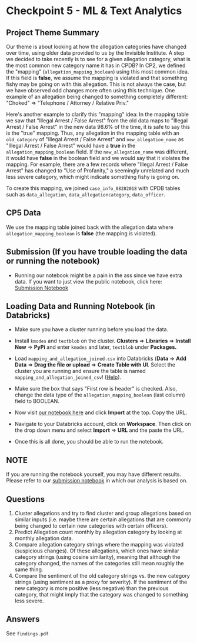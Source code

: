 # Checkpoint 5 - ML & Text Analytics

## Project Theme Summary
Our theme is about looking at how the allegation categories have changed over time, using older data provided to us by the Invisible Institute. A step we decided to take recently is to see for a given allegation category, what is the most common new category name it has in CPDB? In CP2, we defined the "mapping" (`allegation_mapping_boolean`) using this most common idea. If this field is **false**, we assume the mapping is violated and that something fishy may be going on with this allegation. This is not always the case, but we have observed odd changes more often using this technique. One example of an allegation being changed to something completely different: "Choked" => "Telephone / Attorney / Relative Priv."

Here's another example to clarify this "mapping" idea: In the mapping table we saw that "Illegal Arrest / False Arrest" from the old data maps to "Illegal Arrest / False Arrest" in the new data 98.6% of the time, it is safe to say this is the "true" mapping. Thus, any allegation in the mapping table with an `old_category` of "Illegal Arrest / False Arrest" and `new_allegation_name` as "Illegal Arrest / False Arrest" would have a **true** in the `allegation_mapping_boolean` field. If the `new_allegation_name` was different, it would have **false** in the boolean field and we would say that it violates the mapping. For example, there are a few records where "Illegal Arrest / False Arrest" has changed to "Use of Profanity," a seemingly unrelated and much less severe category, which might indicate something fishy is going on.

To create this mapping, we joined `case_info_08282018` with CPDB tables such as `data_allegation`, `data_allegationcategory`, `data_officer`.

## CP5 Data
We use the mapping table joined back with the allegation data where `allegation_mapping_boolean` is **false** (the mapping is violated).

## Submission (If you have trouble loading the data or running the notebook)
* Running our notebook might be a pain in the ass since we have extra data. If you want to just view the public notebook, click here:
[Submission Notebook](https://databricks-prod-cloudfront.cloud.databricks.com/public/4027ec902e239c93eaaa8714f173bcfc/4900197171910677/2588658287668770/3016676346692700/latest.html)

## Loading Data and Running Notebook (in Databricks)
* Make sure you have a cluster running before you load the data.
* Install `kmodes` and `textblob` on the cluster. **Clusters** => **Libraries** => **Install New** => **PyPi** and enter `kmodes` and later, `textblob` under **Packages.**
* Load `mapping_and_allegation_joined.csv` into Databricks (**Data** => **Add Data** => **Drag the file or upload** => **Create Table with UI**. Select the cluster you are running and ensure the table is named `mapping_and_allegation_joined_csv`! ([Help](https://docs.databricks.com/data/tables.html)). 
* Make sure the box that says "First row is header" is checked. Also, change the data type of the `allegation_mapping_boolean` (last column) field to BOOLEAN.
* Now visit [our notebook here](https://databricks-prod-cloudfront.cloud.databricks.com/public/4027ec902e239c93eaaa8714f173bcfc/4900197171910677/2588658287668770/3016676346692700/latest.html) and click **Import** at the top. Copy the URL.
* Navigate to your Databricks account, click on **Workspace**. Then click on the drop down menu and select **Import** => **URL** and the paste the URL.

* Once this is all done, you should be able to run the notebook.

## NOTE
If you are running the notebook yourself, you may have different results. Please refer to our [submission notebook](https://databricks-prod-cloudfront.cloud.databricks.com/public/4027ec902e239c93eaaa8714f173bcfc/4900197171910677/2588658287668770/3016676346692700/latest.html) in which our analysis is based on.

## Questions
1. Cluster allegations and try to find cluster and group allegations based on similar inputs (i.e. maybe there are certain allegations that are commonly being changed to certain new categories with certain officers).
2. Predict Allegation count monthly by allegation category by looking at monthly allegation data.
3. Compare allegation category strings where the mapping was violated (suspicious changes). Of these allegations, which ones have similar category strings (using cosine similarity), meaning that although the category changed, the names of the categories still mean roughly the same thing. 
4. Compare the sentiment of the old category strings vs. the new category strings (using sentiment as a proxy for severity). If the sentiment of the new category is more positive (less negative) than the previous category, that might imply that the category was changed to something less severe.

## Answers
See `findings.pdf`
